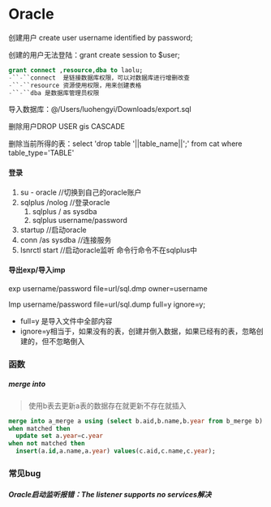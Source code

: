 # Oracle

创建用户 create  user username identified by password;

创建的用户无法登陆：grant create session to $user;

```sql
grant connect ,resource,dba to laolu;
-``-``connect  是链接数据库权限，可以对数据库进行增删改查
-``-``resource 资源使用权限，用来创建表格
-``-``dba 是数据库管理员权限
```

导入数据库：@/Users/luohengyi/Downloads/export.sql

删除用户DROP USER gis CASCADE

删除当前所得的表：select 'drop table '||table_name||';' from cat where table_type='TABLE'

#### 登录

1. su - oracle //切换到自己的oracle账户
2. sqlplus /nolog //登录oracle
   1. sqlplus / as sysdba
   2. sqlplus username/password
3. startup //启动oracle
4. conn /as sysdba //连接服务
5. lsnrctl start //启动oracle监听 命令行命令不在sqlplus中

#### 导出exp/导入imp

exp username/password file=url/sql.dmp owner=username

Imp username/password file=url/sql.dump  full=y ignore=y;

- full=y 是导入文件中全部内容
- ignore=y相当于，如果没有的表，创建并倒入数据，如果已经有的表，忽略创建的，但不忽略倒入

### 函数

##### merge into 

> 使用b表去更新a表的数据存在就更新不存在就插入

```sql
merge into a_merge a using (select b.aid,b.name,b.year from b_merge b) c on (a.id=c.aid)  
when matched then  
  update set a.year=c.year   
when not matched then  
  insert(a.id,a.name,a.year) values(c.aid,c.name,c.year);  
```



### 常见bug

##### Oracle启动监听报错：The listener supports no services解决

